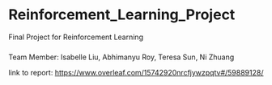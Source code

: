 # Reinforcement_Learning_Project
Final Project for Reinforcement Learning
### 
Team Member: Isabelle Liu, Abhimanyu Roy, Teresa Sun, Ni Zhuang

link to report: https://www.overleaf.com/15742920nrcfjywzpqtv#/59889128/
